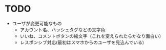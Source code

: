 # TODO

- ユーザが変更可能なもの
  - アカウント名、ハッシュタグなどの文字色
  - いいね、コメントボタンの絵文字（これを変えられたらかなり面白い）
  - レスポンシブ対応(最初はスマホからのユーザを見込んでいる)